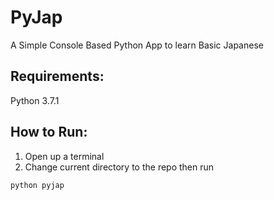 # PyJap

A Simple Console Based Python App to learn Basic Japanese

## Requirements:

Python 3.7.1

## How to Run:

1. Open up a terminal
2. Change current directory to the repo then run

```
python pyjap
```
